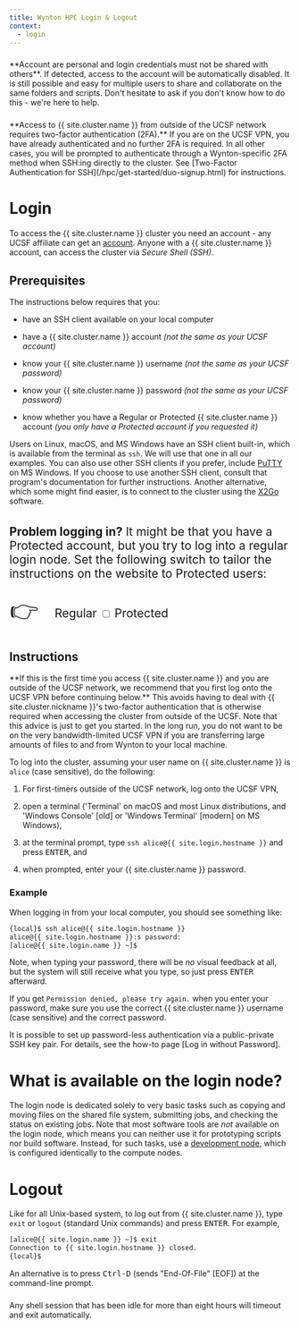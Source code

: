 ```yaml
---
title: Wynton HPC Login & Logout
context:
  - login
---
```


<div id="wifi-alert" class="alert alert-warning" role="alert" style="margin-top: 3ex; font-size: 200%; display: none" markdown="1">
⚠️ **Warning: You appear to be connected to one of the UCSF WiFi:s -
'UCSFguest', 'UCSFhousing' or UCSF 'eduroam'. If you are on
'UCSFguest' or UCSF 'eduroam', you will _not_ be able to reach Wynton
by SSH.** The symptom is an "ssh: connect to host {{ site.login.hostname }}
port 22: Connection timed out" error. If you get that error, make sure
to switch to another WiFi such as 'UCSFwpa' or 'UCSFhousing', or
connect to the UCSF VPN, before trying again.
</div>

<div class="alert alert-danger" role="alert" style="margin-top: 3ex" markdown="1">
**Account are personal and login credentials must not be shared with others**. If detected, access to the account will be automatically disabled.  It is still possible and easy for multiple users to share and collaborate on the same folders and scripts.  Don't hesitate to ask if you don't know how to do this - we're here to help.
</div>

<div class="alert alert-warning" role="alert" style="margin-top: 3ex" markdown="1">
**Access to {{ site.cluster.name }} from outside of the UCSF network requires two-factor authentication (2FA).**
If you are on the UCSF VPN, you have already authenticated and no further 2FA is required.
In all other cases, you will be prompted to authenticate through a Wynton-specific 2FA method when SSH:ing directly to the cluster.  See [Two-Factor Authentication for SSH](/hpc/get-started/duo-signup.html) for instructions.
</div>

<!-- markdownlint-disable-file MD025 -->

# Login

To access the {{ site.cluster.name }} cluster you need an account - any UCSF affiliate can get an [account](/hpc/about/join.html).  Anyone with a {{ site.cluster.name }} account, can access the cluster via _Secure Shell (SSH)_.


## Prerequisites

The instructions below requires that you:

* have an SSH client available on your local computer

* have a {{ site.cluster.name }} account _(not the same as your UCSF
  account)_

* know your {{ site.cluster.name }} username _(not the same as your
  UCSF password)_

* know your {{ site.cluster.name }} password _(not the same as your
  UCSF password)_

* know whether you have a Regular or Protected {{ site.cluster.name }}
  account _(you only have a Protected account if you requested it)_

Users on Linux, macOS, and MS Windows have an SSH client built-in, which is available from the terminal as `ssh`. We will use that one in all our examples. You can also use other SSH clients if you prefer, include [PuTTY] on MS Windows. If you choose to use another SSH client, consult that program's documentation for further instructions. Another alternative, which some might find easier, is to connect to the cluster using the [X2Go] software.


<div class="alert alert-warning" role="alert" style="margin-top: 3ex; font-size: 150%;" markdown="1">
  
  **Problem logging in?**  It might be that you have a Protected account,
  but you try to log into a regular login node.  Set the following
  switch to tailor the instructions on the website to Protected users:
  
  <div style="padding: 0.1ex">
    <span style="font-size: 200%; vertical-align: middle; padding-right: 1ex;">👉</span>
    <span style="vertical-align: middle">
      Regular <label class="switch" title="View site as a Regular or Protected user">
        <input type="checkbox" id="toggle-protected-2">
        <span class="slider round"></span>
      </label> Protected
    </span>
  </div>
</div>


## Instructions

<div class="alert alert-info" role="alert" markdown="1">
**If this is the first time you access {{ site.cluster.name }} and you are outside of the UCSF network, we recommend that you first log onto the UCSF VPN before continuing below.**  This avoids having to deal with {{ site.cluster.nickname }}'s two-factor authentication that is otherwise required when accessing the cluster from outside of the UCSF.  Note that this advice is just to get you started.  In the long run, you do not want to be on the very bandwidth-limited UCSF VPN if you are transferring large amounts of files to and from Wynton to your local machine.
</div>

To log into the cluster, assuming your user name on {{ site.cluster.name }} is `alice` (case sensitive), do the following:

1. For first-timers outside of the UCSF network, log onto the UCSF VPN,

2. open a terminal ('Terminal' on macOS and most Linux distributions, and 'Windows Console' [old] or 'Windows Terminal' [modern] on MS Windows),

3. at the terminal prompt, type `ssh alice@{{ site.login.hostname }}` and press <kbd>ENTER</kbd>, and

4. when prompted, enter your {{ site.cluster.name }} password.


### Example

When logging in from your local computer, you should see something like:

```sh
{local}$ ssh alice@{{ site.login.hostname }}
alice@{{ site.login.hostname }}:s password: 
[alice@{{ site.login.name }} ~]$ 
```

Note, when typing your password, there will be _no_ visual feedback at
all, but the system will still receive what you type, so just press
<kbd>ENTER</kbd> afterward.

If you get `Permission denied, please try again.` when you enter your password, make sure you use the correct {{ site.cluster.name }} username (case sensitive) and the correct password.

<div class="alert alert-info" role="alert" markdown="1">
It is possible to set up password-less authentication via a public-private SSH key pair.  For details, see the how-to page [Log in without Password].
</div>


# What is available on the login node?

The login node is dedicated solely to very basic tasks such as copying and moving files on the shared file system, submitting jobs, and checking the status on existing jobs.  Note that most software tools are _not_ available on the login node, which means you can neither use it for prototyping scripts nor build software.  Instead, for such tasks, use a [development node], which is configured identically to the compute nodes.


# Logout

Like for all Unix-based system, to log out from {{ site.cluster.name }}, type `exit` or `logout` (standard Unix commands) and press <kbd>ENTER</kbd>.  For example,

```sh
[alice@{{ site.login.name }} ~]$ exit
Connection to {{ site.login.hostname }} closed.
{local}$ 
```

An alternative is to press <kbd>Ctrl-D</kbd> (sends "End-Of-File" [EOF]) at the command-line prompt.

<div class="alert alert-warning" role="alert" style="margin-top: 3ex" markdown="1">
Any shell session that has been idle for more than eight hours will timeout and exit automatically.
</div>


<script type="application/javascript">
fetch('https://api64.ipify.org?format=json') .then(response => response.json()) .then(data => { console.log('The public IP address of the user is:', data.ip); if (data.ip.startsWith("205.154.")) { document.getElementById("wifi-alert").style.display = "block"; } }) .catch(error => console.error('Error obtaining IP address:', error));
</script>



[PuTTY]: https://www.chiark.greenend.org.uk/~sgtatham/putty/
[development node]: /hpc/get-started/development-prototyping.html
[X2Go]: /hpc/howto/gui-x11fwd.html
[Log in without Password]: /hpc/howto/log-in-without-pwd.html
